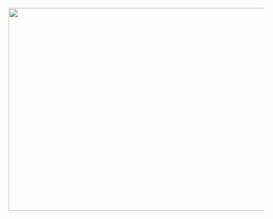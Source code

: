 <div align="center">
    <br>
    <img src="images/sprint1.svg" width="800" height="400">
    <br>
</div>